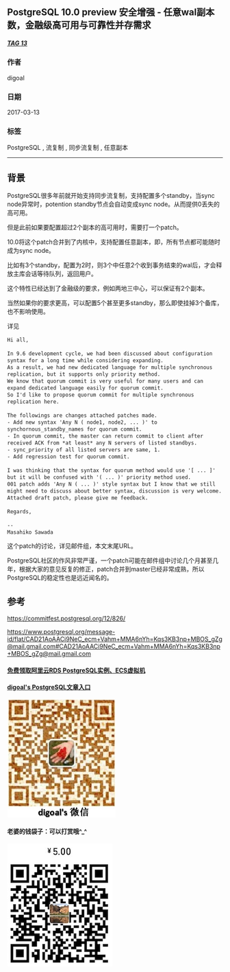 ## PostgreSQL 10.0 preview 安全增强 - 任意wal副本数，金融级高可用与可靠性并存需求  
##### [TAG 13](../class/13.md)
                                                                                        
### 作者                                                                                                                                     
digoal                                                                                   
                                                                                          
### 日期                                                                                     
2017-03-13                                                                                    
                                                                                      
### 标签                                                                                   
PostgreSQL , 流复制 , 同步流复制 , 任意副本          
                                                                                        
----                                                                                  
                                                                                           
## 背景     
PostgreSQL很多年前就开始支持同步流复制，支持配置多个standby，当sync node异常时，potention standby节点会自动变成sync node。从而提供0丢失的高可用。  
  
但是此前如果要配置超过2个副本的高可用时，需要打一个patch。  
  
10.0将这个patch合并到了内核中，支持配置任意副本，即，所有节点都可能随时成为sync node。  
  
比如有3个standby，配置为2时，则3个中任意2个收到事务结束的wal后，才会释放主库会话等待队列，返回用户。  
  
这个特性已经达到了金融级的要求，例如两地三中心，可以保证有2个副本。  
  
当然如果你的要求更高，可以配置5个甚至更多standby，那么即使挂掉3个备库，也不影响使用。  
  
详见  
  
```  
Hi all,  
  
In 9.6 development cycle, we had been discussed about configuration  
syntax for a long time while considering expanding.  
As a result, we had new dedicated language for multiple synchronous  
replication, but it supports only priority method.  
We know that quorum commit is very useful for many users and can  
expand dedicated language easily for quorum commit.  
So I'd like to propose quorum commit for multiple synchronous replication here.  
  
The followings are changes attached patches made.  
- Add new syntax 'Any N ( node1, node2, ... )' to  
synchornous_standby_names for quorum commit.  
- In quorum commit, the master can return commit to client after  
received ACK from *at least* any N servers of listed standbys.  
- sync_priority of all listed servers are same, 1.  
- Add regression test for quorum commit.  
  
I was thinking that the syntax for quorum method would use '[ ... ]'  
but it will be confused with '( ... )' priority method used.  
001 patch adds 'Any N ( ... )' style syntax but I know that we still  
might need to discuss about better syntax, discussion is very welcome.  
Attached draft patch, please give me feedback.  
  
Regards,  
  
--  
Masahiko Sawada  
```  
  
这个patch的讨论，详见邮件组，本文末尾URL。        
        
PostgreSQL社区的作风非常严谨，一个patch可能在邮件组中讨论几个月甚至几年，根据大家的意见反复的修正，patch合并到master已经非常成熟，所以PostgreSQL的稳定性也是远近闻名的。        
  
## 参考  
https://commitfest.postgresql.org/12/826/  
  
https://www.postgresql.org/message-id/flat/CAD21AoAACi9NeC_ecm+Vahm+MMA6nYh=Kqs3KB3np+MBOS_gZg@mail.gmail.com#CAD21AoAACi9NeC_ecm+Vahm+MMA6nYh=Kqs3KB3np+MBOS_gZg@mail.gmail.com  
  
  
  
  
  
  
  
  
  
  
  
  
  
#### [免费领取阿里云RDS PostgreSQL实例、ECS虚拟机](https://free.aliyun.com/ "57258f76c37864c6e6d23383d05714ea")
  
  
#### [digoal's PostgreSQL文章入口](https://github.com/digoal/blog/blob/master/README.md "22709685feb7cab07d30f30387f0a9ae")
  
  
![digoal's weixin](../pic/digoal_weixin.jpg "f7ad92eeba24523fd47a6e1a0e691b59")
  
  
#### 老婆的钱袋子：可以打赏哦^_^  
![wife's weixin ds](../pic/wife_weixin_ds.jpg "acd5cce1a143ef1d6931b1956457bc9f")
  
